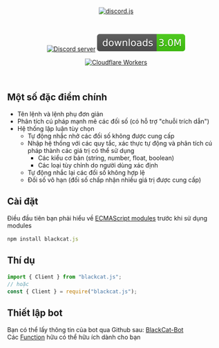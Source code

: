 <div align="center">
	<br />
	<p>
		<a href="https://discord.js.org"><img src="https://discord.js.org/static/logo.svg" width="546" alt="discord.js" /></a>
	</p>
	<br />
	<p>
		<a href="https://discord.com/invite/tSTY36dPWa"><img src="https://img.shields.io/discord/222078108977594368?color=5865F2&logo=discord&logoColor=white" alt="Discord server" /></a>
		<a href="https://www.npmjs.com/package/blackcat.js"><img src="https://raw.githubusercontent.com/VinhBot/blackcat.js/7f26728efdef2663d6c36f9987f7324973787ba0/assets/logoDownload.svg" alt="npm downloads" /></a>
	</p>
	<p>
		<a href="https://blackcat-profile.vercel.app/"><img src="https://cdn.discordapp.com/attachments/1092880002695036950/1157163138228174898/f49e344952ef03656682df9af7d7e65a.jpg?ex=65729327&is=65601e27&hm=910512a26e1b9cecfe323f1f2a869c85c5e111a16474bc6278b1b71e8468a9de&" alt="Cloudflare Workers" height="44" /></a>
	</p>
  <br/>
</div>

## Một số đặc điểm chính
- Tên lệnh và lệnh phụ đơn giản
- Phân tích cú pháp mạnh mẽ các đối số (có hỗ trợ "chuỗi trích dẫn")
- Hệ thống lập luận tùy chọn
  * Tự động nhắc nhở các đối số không được cung cấp
  * Nhập hệ thống với các quy tắc, xác thực tự động và phân tích cú pháp thành các giá trị có thể sử dụng
    - Các kiểu cơ bản (string, number, float, boolean)
    - Các loại tùy chỉnh do người dùng xác định
  * Tự động nhắc lại các đối số không hợp lệ 
  * Đối số vô hạn (đối số chấp nhận nhiều giá trị được cung cấp)

## Cài đặt 
Điều đầu tiên bạn phải hiểu về [ECMAScript modules](https://nodejs.org/api/esm.html) trước khi sử dụng modules

```js
npm install blackcat.js
```

## Thí dụ 
```js
import { Client } from "blackcat.js";
// hoặc
const { Client } = require("blackcat.js");
```

## Thiết lập bot 
Bạn có thể lấy thông tin của bot qua Github sau: [BlackCat-Bot](https://github.com/VinhBot/blackcat.js/tree/main/test)
<br>
Các [Function](https://github.com/VinhBot/blackcat.js/tree/main/test/Function) hữu có thể hữu ích dành cho bạn